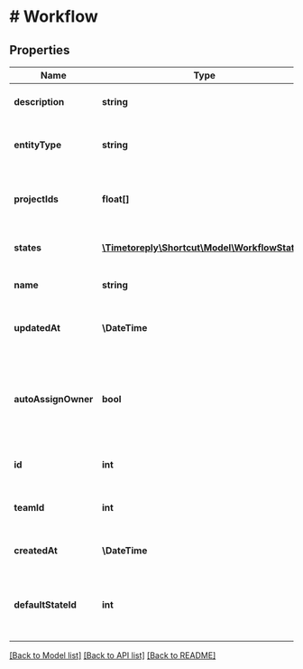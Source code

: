 # # Workflow

## Properties

Name | Type | Description | Notes
------------ | ------------- | ------------- | -------------
**description** | **string** | A description of the workflow. |
**entityType** | **string** | A string description of this resource. |
**projectIds** | **float[]** | An array of IDs of projects within the Workflow. |
**states** | [**\Timetoreply\Shortcut\Model\WorkflowState[]**](WorkflowState.md) | A map of the states in this Workflow. |
**name** | **string** | The name of the workflow. |
**updatedAt** | **\DateTime** | The date the Workflow was updated. |
**autoAssignOwner** | **bool** | Indicates if an owner is automatically assigned when an unowned story is started. |
**id** | **int** | The unique ID of the Workflow. |
**teamId** | **int** | The ID of the team the workflow belongs to. |
**createdAt** | **\DateTime** | The date the Workflow was created. |
**defaultStateId** | **int** | The unique ID of the default state that new Stories are entered into. |

[[Back to Model list]](../../README.md#models) [[Back to API list]](../../README.md#endpoints) [[Back to README]](../../README.md)
